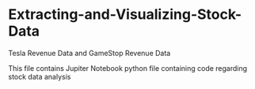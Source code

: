 # Extracting-and-Visualizing-Stock-Data
Tesla Revenue Data and GameStop Revenue Data

This file contains Jupiter Notebook python file containing code regarding stock data analysis
